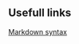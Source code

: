 
## Usefull links

[Markdown syntax](https://help.github.com/articles/basic-writing-and-formatting-syntax/)

